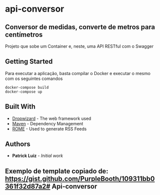 
# api-conversor
##  Conversor de medidas, converte de metros para centímetros

Projeto que sobe um Container e, neste, uma API RESTful com o Swagger

## Getting Started

Para executar a aplicação, basta compilar o Docker e executar o mesmo com os seguintes comandos

```
docker-compose build
docker-compose up
```

## Built With

* [Dropwizard](http://www.dropwizard.io/1.0.2/docs/) - The web framework used
* [Maven](https://maven.apache.org/) - Dependency Management
* [ROME](https://rometools.github.io/rome/) - Used to generate RSS Feeds

## Authors

* **Patrick Luiz** - *Initial work*

## Exemplo de template copiado de: https://gist.github.com/PurpleBooth/109311bb0361f32d87a2# Api-conversor
